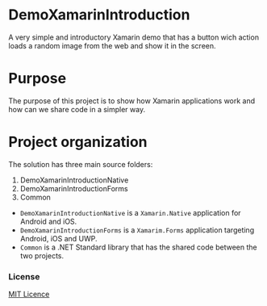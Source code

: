 # DemoXamarinIntroduction

A very simple and introductory Xamarin demo that has a button wich action loads a random image from the web and show it in the screen.

# Purpose

The purpose of this project is to show how Xamarin applications work and how can we share code in a simpler way.

# Project organization

The solution has three main source folders:

1. DemoXamarinIntroductionNative
2. DemoXamarinIntroductionForms
3. Common

- `DemoXamarinIntroductionNative` is a `Xamarin.Native` application for Android and iOS.
- `DemoXamarinIntroductionForms` is a `Xamarim.Forms` application targeting Android, iOS and UWP.
- `Common` is a .NET Standard library that has the shared code between the two projects.

### License
[MIT Licence](LICENSE) 
